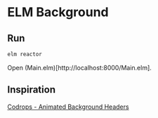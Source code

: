 # ELM Background

## Run

```bash
elm reactor
```

Open (Main.elm)[http://localhost:8000/Main.elm].

## Inspiration

[Codrops - Animated Background Headers](http://tympanus.net/Development/AnimatedHeaderBackgrounds/)
